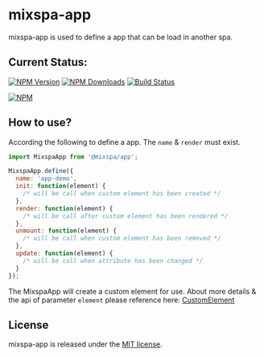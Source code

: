 # mixspa-app
mixspa-app is used to define a app that can be load in another spa.

## Current Status:

[![NPM Version](https://img.shields.io/npm/v/@mixspa/app.svg)](https://npmjs.org/package/@mixspa/app)
[![NPM Downloads](https://img.shields.io/npm/dm/@mixspa/app.svg)](https://npmjs.org/package/@mixspa/app)
[![Build Status](https://circleci.com/gh/mixspa/mixspa-app.svg?style=svg)](https://circleci.com/gh/mixspa/mixspa-app)

[![NPM](https://nodei.co/npm/@mixspa/app.png?downloads=true&downloadRank=true&stars=true)](https://nodei.co/npm/@mixspa/app/)

## How to use?

According the following to define a app. The `name` & `render` must exist.

```js
import MixspaApp from '@mixspa/app';

MixspaApp.define({
  name: 'app-demo',
  init: function(element) {
    /* will be call when custom element has been created */
  },
  render: function(element) {
    /* will be call after custom element has been rendered */
  },
  unmount: function(element) {
    /* will be call when custom element has been removed */
  },
  update: function(element) {
    /* will be call when attribute has been changed */
  }
});
```

The MixspaApp will create a custom element for use.
About more details & the api of parameter `element` please reference here:
[CustomElement](https://developer.mozilla.org/en-US/docs/Web/API/CustomElementRegistry)

## License

mixspa-app is released under the [MIT license](https://github.com/mixspa/mixspa-app/blob/master/LICENSE).
